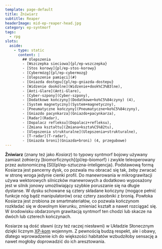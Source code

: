 ```yaml
---
template: page-default
title: Żniwiarz
subtitle: Reaper
headerImage: mid-ep-reaper-head.jpg
category: ep-syntmorf
tags:
  - rpg
slots:
  aside:
    - type: static
      content: |
        ## Ulepszenia
        - [Wszczepka sieciowa]{pl/ep-wszczepka}
        - [Stos korowy]{pl/ep-stos-korowy}
        - [Cybermózg]{pl/ep-cybermozg}
        - [Ulepszenie pamięci](#)
        - [Gniazda dostępu]{pl/ep-gniazda-dostepu}  
        - [Widzenie dookólne](Widzenie+dook%C3%B3lne), 
        - [Anti-Glare](Anti-Glare), 
        - [Cyber-szpony](Cyber-szpony), 
        - [Dodatkowe kończyny](Dodatkowe+ko%C5%84czyny) (4), 
        - [System magnetyczny](System+magnetyczny), 
        - [Pneumatyczne kończyny](Pneumatyczne+ko%C5%84czyny), 
        - [Gniazdo pacynkarza](Gniazdo+pacynkarza), 
        - [Radar](Radar), 
        - [Dopalacz refleksu](Dopalacz+refleksu), 
        - [Zmiana kształtu](Zmiana+kszta%C5%82tu), 
        - [Ulepszenia strukturalne](Ulepszenia+strukturalne), 
        - [T-radar](T-radar), 
        - [Gniazda broni](Gniazda+broni) (4, przegubowe)
---
```

**Żniwiarz** (znany też jako _Kosiarz_) to typowy syntmorf bojowy używany zamiast żołnierzy [biomorficznych]{pl/ep-biomorf} i zwykle teleoperowany przez autonomiczną [SI]{pl/ep-sztuczna-inteligencja}. Podstawową formą Kosiarza jest pancerny dysk, co pozwala mu obracać się tak, żeby zwracać w stronę wroga jedynie cienki profil. Do manewrowania w mikrograwitacji używa wektorowych silniczków manewrowych a dodatkowo wyposażony jest w silnik jonowy umożliwiający szybkie poruszanie się na długie dystanse. W dysku schowane są cztery składane kończyny (mogące pełnić funkcje nóg bądź manipulatorów) oraz cztery zasobniki z bronią. Powłoka Kosiarza jest zrobiona ze smartmateriałów, co pozwala kończynom rozkładać się w dowolnym kierunku, zmieniać kształt a nawet rozciągać się. W środowisku obdarzonym grawitacją syntmorf ten chodzi lub skacze na dwóch lub czterech kończynach.

Kosiarze są dość sławni (czy też raczej niesławni) w Układzie Słonecznym dzięki licznym [XP-kom](XP) wojennym. Z pewnością budzą respekt, ale i obawy, dlatego wprowadzenie ich do większości habitatów wzbudziłoby sensację a nawet mogłoby doprowadzić do ich aresztowania.
